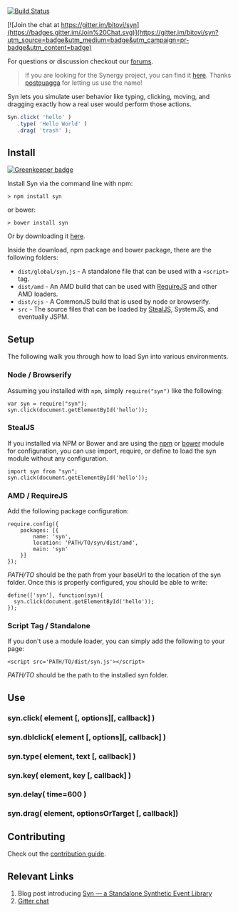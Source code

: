 [![Build Status](https://travis-ci.org/bitovi/syn.png?branch=master)](https://travis-ci.org/bitovi/syn.png?branch=master)


[![Join the chat at https://gitter.im/bitovi/syn](https://badges.gitter.im/Join%20Chat.svg)](https://gitter.im/bitovi/syn?utm_source=badge&utm_medium=badge&utm_campaign=pr-badge&utm_content=badge)

For questions or discussion checkout our [forums](http://forums.donejs.com/c/testing).

> If you are looking for the Synergy project, you can find it [here](https://www.npmjs.com/~postquagga). Thanks 
> [postquagga](https://www.npmjs.com/~postquagga) for letting us use the name!

Syn lets you simulate user behavior like typing, clicking, moving, and 
dragging exactly how a real user would perform those actions.

```js
Syn.click( 'hello' )
   .type( 'Hello World' )
   .drag( 'trash' ); 
```

## Install

[![Greenkeeper badge](https://badges.greenkeeper.io/bitovi/syn.svg)](https://greenkeeper.io/)

Install Syn via the command line with npm:

    > npm install syn
    
or bower:

    > bower install syn

Or by downloading it [here](https://github.com/bitovi/syn/archive/v0.2.0.zip).

Inside the download, npm package and bower package, there are the following folders:

 - `dist/global/syn.js` - A standalone file that can be used with a `<script>` tag.
 - `dist/amd` - An AMD build that can be used with [RequireJS](http://requirejs.org) and other AMD loaders.
 - `dist/cjs` - A CommonJS build that is used by node or browserify.
 - `src` - The source files that can be loaded by [StealJS](http://stealjs.com), SystemJS, and eventually JSPM.

## Setup

The following walk you through how to load Syn into various environments.

### Node / Browserify

Assuming you installed with `npm`, simply `require("syn")` like the following:

    var syn = require("syn");
    syn.click(document.getElementById('hello'));

### StealJS

If you installed via NPM or Bower and are using the [npm](http://stealjs.com/docs/npm.html) 
or [bower](http://stealjs.com/docs/bower.html) module for configuration,
you can use import, require, or define to load the syn module without any configuration.

    import syn from "syn";
    syn.click(document.getElementById('hello'));

### AMD / RequireJS

Add the following package configuration:

    require.config({
        packages: [{
            name: 'syn',
            location: 'PATH/TO/syn/dist/amd',
            main: 'syn'
        }]
    });

_PATH/TO_ should be the path from your baseUrl to the location of the syn folder.  Once this is 
properly configured, you should be able to write:

    define(['syn'], function(syn){
      syn.click(document.getElementById('hello'));
    });

### Script Tag / Standalone

If you don't use a module loader, you can simply add the following to your page:

    <script src='PATH/TO/dist/syn.js'></script>

_PATH/TO_ should be the path to the installed syn folder.

## Use




### syn.click( element [, options][, callback] )

### syn.dblclick( element [, options][, callback] )

### syn.type( element, text [, callback] )

### syn.key( element, key [, callback] )

### syn.delay( time=600 )
 
### syn.drag( element, optionsOrTarget [, callback])



## Contributing

Check out the [contribution guide](CONTRIBUTING.md).

## Relevant Links

1. Blog post introducing [Syn — a Standalone Synthetic Event Library](https://www.bitovi.com/blog/syn-a-standalone-synthetic-event-library)
2. [Gitter chat](https://gitter.im/bitovi/syn)